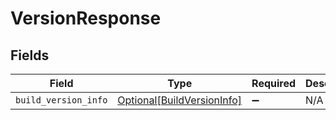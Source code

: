 # VersionResponse


## Fields

| Field                                                                 | Type                                                                  | Required                                                              | Description                                                           |
| --------------------------------------------------------------------- | --------------------------------------------------------------------- | --------------------------------------------------------------------- | --------------------------------------------------------------------- |
| `build_version_info`                                                  | [Optional[BuildVersionInfo]](../../models/shared/buildversioninfo.md) | :heavy_minus_sign:                                                    | N/A                                                                   |